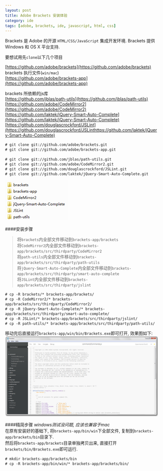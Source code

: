 ```yaml
---
layout: post
title: Adobe Brackets 安装体验
category: ide
tags: [adobe, brackets, ide, javascript, html, css]
---
```


Brackets 是 Adobe 的开源 `HTML/CSS/JavaScript` 集成开发环境. Brackets 提供 Windows 和 OS X 平台支持.

要想试用先`clone`以下几个项目

[https://github.com/adobe/brackets](https://github.com/adobe/brackets)  
brackets 执行文件(`win/mac`)  
[https://github.com/adobe/brackets-app](https://github.com/adobe/brackets-app)  

brackets 所依赖的js库  
[https://github.com/jblas/path-utils](https://github.com/jblas/path-utils)  
[https://github.com/adobe/CodeMirror2](https://github.com/adobe/CodeMirror2)  
[https://github.com/laktek/jQuery-Smart-Auto-Complete](https://github.com/laktek/jQuery-Smart-Auto-Complete)  
[https://github.com/douglascrockford/JSLint](https://github.com/douglascrockford/JSLinthttps://github.com/laktek/jQuery-Smart-Auto-Complete)

    # git clone git://github.com/adobe/brackets.git
    # git clone git://github.com/adobe/brackets-app.git

    # git clone git://github.com/jblas/path-utils.git
    # git clone git://github.com/adobe/CodeMirror2.git
    # git clone git://github.com/douglascrockford/JSLint.git
    # git clone git://github.com/laktek/jQuery-Smart-Auto-Complete.git

![](/assets/blog/adobe-brackets-install/dir.png)

####安装步骤
> 将`brackets`内全部文件移动到`brackets-app/brackets`  
> 将`CodeMirror2`内全部文件移动到`brackets-app/brackets/src/thirdparty/CodeMirror2`  
> 将`path-utils`内全部文件移动到`brackets-app/brackets/src/thirdparty/path-utils`  
> 将`jQuery-Smart-Auto-Complete`内全部文件移动到`brackets-app/brackets/src/thirdparty/smart-auto-complete`  
> 将`JSLint`内全部文件移动到`brackets-app/brackets/src/thirdparty/jslint`  

    # cp -R brackets/* brackets-app/brackets/
    # cp -R CodeMirror2/* brackets-app/brackets/src/thirdparty/CodeMirror2/
    # cp -R jQuery-Smart-Auto-Complete/* brackets-app/brackets/src/thirdparty/smart-auto-complete/
    # cp -R JSLint/* brackets-app/brackets/src/thirdparty/jslint/
    # cp -R path-utils/* brackets-app/brackets/src/thirdparty/path-utils/

移动完后直接运行`brackets-app/win/bin/Brackets.exe`即可打开, 效果图如下:  
![](/assets/blog/adobe-brackets-install/show.png)

####精简步骤
*windows测试没问题, 应该也兼容于mac*  
在原有安装好的基础下, 将`brackets-app/bin/win`下全部文件, 复制到`brackets-app/brackets/bin`目录下.  
然后将`brackets-app/brackets`目录单独拷贝出来, 直接打开`brackets/bin/Brackets.exe`即可运行.

    # mkdir brackets-app/brackets/bin
    # cp -R brackets-app/bin/win/* brackets-app/brackets/bin/
